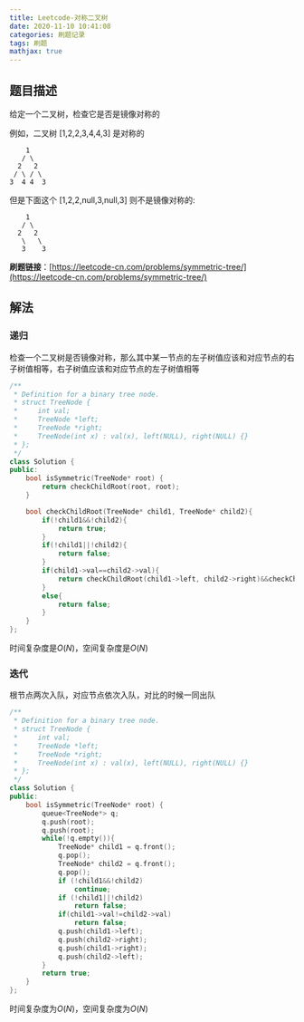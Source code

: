 ```yaml
---
title: Leetcode-对称二叉树
date: 2020-11-10 10:41:08
categories: 刷题记录
tags: 刷题
mathjax: true
---
```


## 题目描述

给定一个二叉树，检查它是否是镜像对称的

例如，二叉树 [1,2,2,3,4,4,3] 是对称的

```
    1
   / \
  2   2
 / \ / \
3  4 4  3
```

但是下面这个 [1,2,2,null,3,null,3] 则不是镜像对称的:

```
    1
   / \
  2   2
   \   \
   3    3
```

**刷题链接**：[https://leetcode-cn.com/problems/symmetric-tree/](https://leetcode-cn.com/problems/symmetric-tree/)

<!--more-->

## 解法

### 递归

检查一个二叉树是否镜像对称，那么其中某一节点的左子树值应该和对应节点的右子树值相等，右子树值应该和对应节点的左子树值相等

```C++
/**
 * Definition for a binary tree node.
 * struct TreeNode {
 *     int val;
 *     TreeNode *left;
 *     TreeNode *right;
 *     TreeNode(int x) : val(x), left(NULL), right(NULL) {}
 * };
 */
class Solution {
public:
    bool isSymmetric(TreeNode* root) {
        return checkChildRoot(root, root);
    }

    bool checkChildRoot(TreeNode* child1, TreeNode* child2){
        if(!child1&&!child2){
            return true;
        }
        if(!child1||!child2){
            return false;
        }
        if(child1->val==child2->val){
            return checkChildRoot(child1->left, child2->right)&&checkChildRoot(child1->right, child2->left);
        }
        else{
            return false;
        }
    }
};
```

时间复杂度是$O(N)$，空间复杂度是$O(N)$

### 迭代

根节点两次入队，对应节点依次入队，对比的时候一同出队

```C++
/**
 * Definition for a binary tree node.
 * struct TreeNode {
 *     int val;
 *     TreeNode *left;
 *     TreeNode *right;
 *     TreeNode(int x) : val(x), left(NULL), right(NULL) {}
 * };
 */
class Solution {
public:
    bool isSymmetric(TreeNode* root) {
        queue<TreeNode*> q;
        q.push(root);
        q.push(root);
        while(!q.empty()){
            TreeNode* child1 = q.front();
            q.pop();
            TreeNode* child2 = q.front();
            q.pop();
            if (!child1&&!child2)
                continue;
            if (!child1||!child2)
                return false;
            if(child1->val!=child2->val)
                return false;
            q.push(child1->left);
            q.push(child2->right);
            q.push(child1->right);
            q.push(child2->left);
        }
        return true;
    }
};
```

时间复杂度为$O(N)$，空间复杂度为$O(N)$
